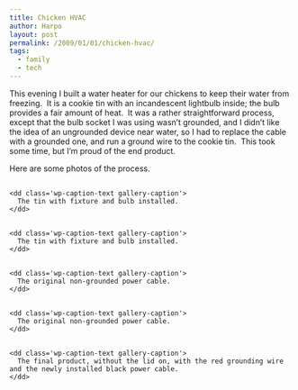 ```yaml
---
title: Chicken HVAC
author: Harpo
layout: post
permalink: /2009/01/01/chicken-hvac/
tags:
  - family
  - tech
---
```

This evening I built a water heater for our chickens to keep their water from freezing.  It is a cookie tin with an incandescent lightbulb inside; the bulb provides a fair amount of heat.  It was a rather straightforward process, except that the bulb socket I was using wasn&#8217;t grounded, and I didn&#8217;t like the idea of an ungrounded device near water, so I had to replace the cable with a grounded one, and run a ground wire to the cookie tin.  This took some time, but I&#8217;m proud of the end product.

Here are some photos of the process.

<div id='gallery-2' class='gallery galleryid-538 gallery-columns-5 gallery-size-thumbnail'>
  <dl class='gallery-item'>
    <dt class='gallery-icon '>
      <a href='http://harpojaeger.github.io/media/wp-content/uploads/2009/01/img_0395.jpg'><img width="1" height="1" src="http://harpojaeger.github.io/media/wp-content/uploads/2009/01/img_0395.jpg" class="attachment-thumbnail" alt="The tin with fixture and bulb installed." /></a>
    </dt>
    
    <dd class='wp-caption-text gallery-caption'>
      The tin with fixture and bulb installed.
    </dd>
  </dl>
  
  <dl class='gallery-item'>
    <dt class='gallery-icon '>
      <a href='http://harpojaeger.github.io/media/wp-content/uploads/2009/01/img_0396.jpg'><img width="1" height="1" src="http://harpojaeger.github.io/media/wp-content/uploads/2009/01/img_0396.jpg" class="attachment-thumbnail" alt="The tin with fixture and bulb installed." /></a>
    </dt>
    
    <dd class='wp-caption-text gallery-caption'>
      The tin with fixture and bulb installed.
    </dd>
  </dl>
  
  <dl class='gallery-item'>
    <dt class='gallery-icon '>
      <a href='http://harpojaeger.github.io/media/wp-content/uploads/2009/01/img_0397.jpg'><img width="1" height="1" src="http://harpojaeger.github.io/media/wp-content/uploads/2009/01/img_0397.jpg" class="attachment-thumbnail" alt="The original non-grounded power cable." /></a>
    </dt>
    
    <dd class='wp-caption-text gallery-caption'>
      The original non-grounded power cable.
    </dd>
  </dl>
  
  <dl class='gallery-item'>
    <dt class='gallery-icon '>
      <a href='http://harpojaeger.github.io/media/wp-content/uploads/2009/01/img_0398.jpg'><img width="1" height="1" src="http://harpojaeger.github.io/media/wp-content/uploads/2009/01/img_0398.jpg" class="attachment-thumbnail" alt="The original non-grounded power cable." /></a>
    </dt>
    
    <dd class='wp-caption-text gallery-caption'>
      The original non-grounded power cable.
    </dd>
  </dl>
  
  <dl class='gallery-item'>
    <dt class='gallery-icon '>
      <a href='http://harpojaeger.github.io/media/wp-content/uploads/2009/01/img_0402.jpg'><img width="1" height="1" src="http://harpojaeger.github.io/media/wp-content/uploads/2009/01/img_0402.jpg" class="attachment-thumbnail" alt="The final product, without the lid on, with the red grounding wire and the newly installed black power cable." /></a>
    </dt>
    
    <dd class='wp-caption-text gallery-caption'>
      The final product, without the lid on, with the red grounding wire and the newly installed black power cable.
    </dd>
  </dl>
  
  <br style="clear: both" />
</div>